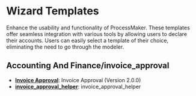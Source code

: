 # Wizard Templates
Enhance the usability and functionality of ProcessMaker. These templates offer seamless integration with various tools by allowing users to declare their accounts. Users can easily select a template of their choice, eliminating the need to go through the modeler.
## Accounting And Finance/invoice_approval
- **[Invoice Approval](/./accounting-and-finance/invoice_approval/process_template_export.json)**: Invoice Approval (Version 2.0.0)
- **[invoice_approval_helper](/./accounting-and-finance/invoice_approval/process_helper_export.json)**: invoice_approval_helper
